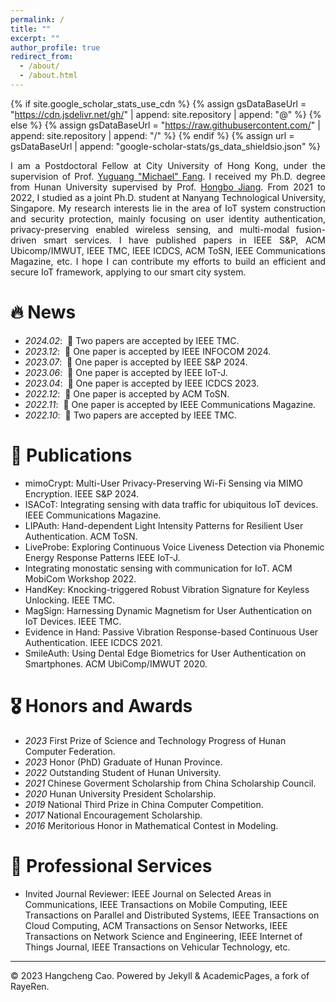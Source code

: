 ```yaml
---
permalink: /
title: ""
excerpt: ""
author_profile: true
redirect_from: 
  - /about/
  - /about.html
---
```


{% if site.google_scholar_stats_use_cdn %}
{% assign gsDataBaseUrl = "https://cdn.jsdelivr.net/gh/" | append: site.repository | append: "@" %}
{% else %}
{% assign gsDataBaseUrl = "https://raw.githubusercontent.com/" | append: site.repository | append: "/" %}
{% endif %}
{% assign url = gsDataBaseUrl | append: "google-scholar-stats/gs_data_shieldsio.json" %}

<span class='anchor' id='about-me'></span>
<p style="text-align:justify; text-justify:inter-ideograph;">
I am a Postdoctoral Fellow at City University of Hong Kong, under the supervision of Prof. <a href="https://www.cs.cityu.edu.hk/~yugufang/" title="Supervisor">Yuguang "Michael" Fang</a>. I received my Ph.D. degree from Hunan University supervised by Prof. <a href="https://hongbojiang2004.github.io/en/" title="Supervisor">Hongbo Jiang</a>. From 2021 to 2022, I studied as a joint Ph.D. student at Nanyang Technological University, Singapore. My research interests lie in the area of IoT system construction and security protection, mainly focusing on user identity authentication, privacy-preserving enabled wireless sensing, and multi-modal fusion-driven smart services. I have published papers in IEEE S&P, ACM Ubicomp/IMWUT, IEEE TMC, IEEE ICDCS, ACM ToSN, IEEE Communications Magazine, etc. I hope I can contribute my efforts to build an efficient and secure IoT framework, applying to our smart city system. 
</p>



# 🔥 News
- *2024.02*: &nbsp;🎉 Two papers are accepted by IEEE TMC. 
- *2023.12*: &nbsp;🎉 One paper is accepted by IEEE INFOCOM 2024. 
- *2023.07*: &nbsp;🎉 One paper is accepted by IEEE S&P 2024. 
- *2023.06*: &nbsp;🎉 One paper is accepted by IEEE IoT-J.
- *2023.04*: &nbsp;🎉 One paper is accepted by IEEE ICDCS 2023.
- *2022.12*: &nbsp;🎉 One paper is accepted by ACM ToSN.
- *2022.11*: &nbsp;🎉 One paper is accepted by IEEE Communications Magazine.
- *2022.10*: &nbsp;🎉 Two papers are accepted by IEEE TMC.


# 📝 Publications
- mimoCrypt: Multi-User Privacy-Preserving Wi-Fi Sensing via MIMO Encryption. IEEE S&P 2024.
- ISACoT: Integrating sensing with data traffic for ubiquitous IoT devices. IEEE Communications Magazine.
- LIPAuth: Hand-dependent Light Intensity Patterns for Resilient User Authentication. ACM ToSN.
- LiveProbe: Exploring Continuous Voice Liveness Detection via Phonemic Energy Response Patterns IEEE IoT-J.
- Integrating monostatic sensing with communication for IoT. ACM MobiCom Workshop 2022.
- HandKey: Knocking-triggered Robust Vibration Signature for Keyless Unlocking. IEEE TMC.
- MagSign: Harnessing Dynamic Magnetism for User Authentication on IoT Devices. IEEE TMC.
- Evidence in Hand: Passive Vibration Response-based Continuous User Authentication. IEEE ICDCS 2021.
- SmileAuth: Using Dental Edge Biometrics for User Authentication on Smartphones. ACM UbiComp/IMWUT 2020.
                

# 🎖 Honors and Awards
- *2023* First Prize of Science and Technology Progress of Hunan Computer Federation.
- *2023* Honor (PhD) Graduate of Hunan Province. 
- *2022* Outstanding Student of Hunan University.
- *2021* Chinese Goverment Scholarship from China Scholarship Council. 
- *2020* Hunan University President Scholarship.  
- *2019* National Third Prize in China Computer Competition. 
- *2017* National Encouragement Scholarship. 
- *2016* Meritorious Honor in Mathematical Contest in Modeling. 

# 📖 Professional Services
- Invited Journal Reviewer: IEEE Journal on Selected Areas in Communications, IEEE Transactions on Mobile Computing, IEEE Transactions on Parallel and Distributed Systems, IEEE Transactions on Cloud Computing, ACM Transactions on Sensor Networks, IEEE Transactions on Network Science and Engineering, IEEE Internet of Things Journal,  IEEE Transactions on Vehicular Technology, etc.

--------------------------------------------------------------------------------------------------------------------------------------------------------------------------------
© 2023 Hangcheng Cao. Powered by Jekyll & AcademicPages, a fork of RayeRen.


